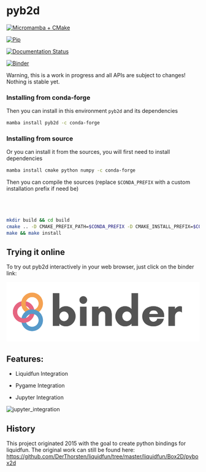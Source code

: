 # pyb2d


[![Micromamba + CMake](https://github.com/pyb2d/pyb2d/actions/workflows/main.yml/badge.svg)](https://github.com/pyb2d/pyb2d/actions/workflows/main.yml)

[![Pip](https://github.com/pyb2d/pyb2d/actions/workflows/pip.yml/badge.svg)](https://github.com/pyb2d/pyb2d/actions/workflows/pip.yml)

[![Documentation Status](https://readthedocs.org/projects/pyb2d/badge/?version=latest)](https://pyb2d.readthedocs.io/en/latest/?badge=latest)

[![Binder](https://mybinder.org/badge_logo.svg)](https://main.org/v2/gh/pyb2d/pyb2d/binder?urlpath=/lab/tree/examples/jupyter.ipynb)

Warning, this is a work in progress and all APIs are subject to changes!
Nothing is stable yet.


### Installing from conda-forge

Then you can install in this environment `pyb2d` and its dependencies

```bash
mamba install pyb2d -c conda-forge
```

### Installing from source

Or you can install it from the sources, you will first need to install dependencies

```bash
mamba install cmake python numpy -c conda-forge
```

Then you can compile the sources (replace `$CONDA_PREFIX` with a custom installation
prefix if need be)

```bash



mkdir build && cd build
cmake .. -D CMAKE_PREFIX_PATH=$CONDA_PREFIX -D CMAKE_INSTALL_PREFIX=$CONDA_PREFIX -D CMAKE_INSTALL_LIBDIR=lib
make && make install
```

## Trying it online

To try out pyb2d interactively in your web browser, just click on the binder link:

[![Binder](docs/binder-logo.svg)](https://mybinder.org/v2/gh/pyb2d/pyb2d/main?urlpath=/lab/tree/examples/jupyter.ipynb)



## Features:

* Liquidfun Integration

* Pygame Integration

* Jupyter Integration

![jupyter_integration](docs/img/jupyter_integration.gif)



## History

This project originated 2015 with the goal to create python bindings for liquidfun.
The original work can still be found here: https://github.com/DerThorsten/liquidfun/tree/master/liquidfun/Box2D/pybox2d
